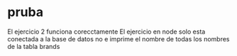 # pruba
El ejercicio 2 funciona corecctamente
El ejercicio en node solo esta conectada a la base de datos no e imprime el nombre de todas los nombres de la tabla brands
